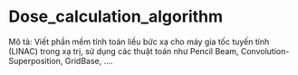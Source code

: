 # Dose_calculation_algorithm
Mô tả: Viết phần mềm tính toán liều bức xạ cho máy gia tốc tuyến tính (LINAC) trong xạ trị, sử dụng các thuật toán như Pencil Beam, Convolution-Superposition, GridBase, ....
